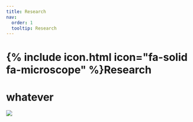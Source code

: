 ```yaml
---
title: Research
nav:
  order: 1
  tooltip: Research
---
```


# {% include icon.html icon="fa-solid fa-microscope" %}Research


# whatever
![](https://www.youtube.com/watch?v=8r-kniupke4?width=800&height=500)